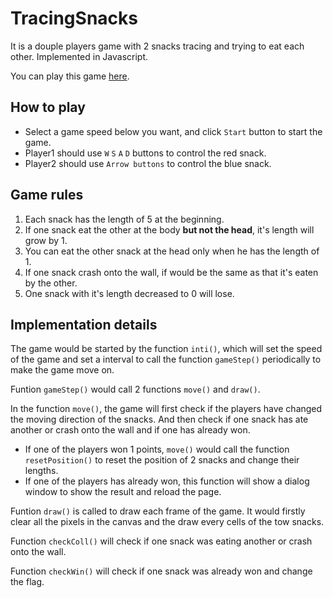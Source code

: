 # TracingSnacks
It is a douple players game with 2 snacks tracing and trying to eat each other.
Implemented in Javascript.

You can play this game [here](http://xiaozhikang0916.github.io/TracingSnacks/).

## How to play
* Select a game speed below you want, and click `Start` button to start the game.
* Player1 should use `W` `S` `A` `D` buttons to control the red snack.
* Player2 should use `Arrow buttons` to control the blue snack.

## Game rules
1. Each snack has the length of 5 at the beginning.
2. If one snack eat the other at the body **but not the head**, it's length will grow by 1.
3. You can eat the other snack at the head only when he has the length of 1.
4. If one snack crash onto the wall, if would be the same as that it's eaten by the other.
5. One snack with it's length decreased to 0 will lose.

## Implementation details
The game would be started by the function `inti()`, which will set the speed of the game and set a interval to call the function `gameStep()` periodically to make the game move on.

Funtion `gameStep()` would call 2 functions `move()` and `draw()`.

In the function `move()`, the game will first check if the players have changed the moving direction of the snacks.
And then check if one snack has ate another or crash onto the wall and if one has already won.

* If one of the players won 1 points, `move()` would call the function `resetPosition()` to reset the position of 2 snacks and change their lengths.
* If one of the players has already won, this function will show a dialog window to show the result and reload the page.

Funtion `draw()` is called to draw each frame of the game. It would firstly clear all the pixels in the canvas and the draw every cells of the tow snacks.

Function `checkColl()` will check if one snack was eating another or crash onto the wall.

Function `checkWin()` will check if one snack was already won and change the flag.
